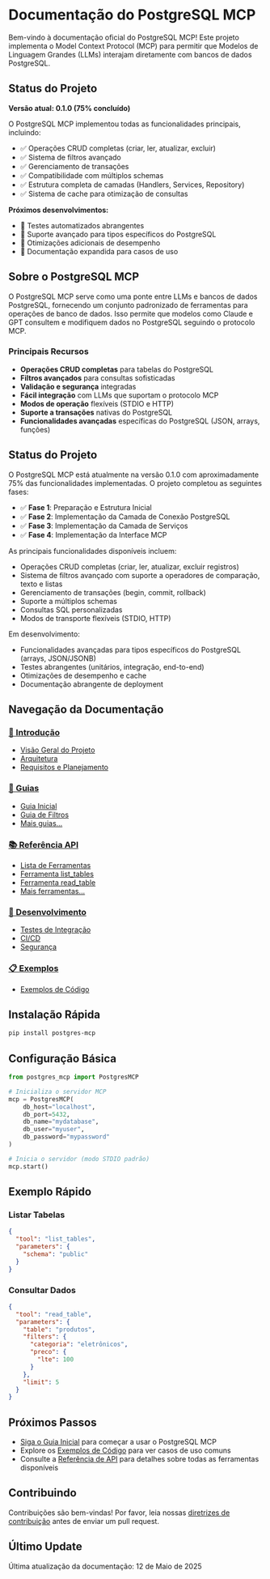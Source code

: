 # Documentação do PostgreSQL MCP

Bem-vindo à documentação oficial do PostgreSQL MCP! Este projeto implementa o Model Context Protocol (MCP) para permitir que Modelos de Linguagem Grandes (LLMs) interajam diretamente com bancos de dados PostgreSQL.

## Status do Projeto

**Versão atual: 0.1.0 (75% concluído)**

O PostgreSQL MCP implementou todas as funcionalidades principais, incluindo:
- ✅ Operações CRUD completas (criar, ler, atualizar, excluir)
- ✅ Sistema de filtros avançado
- ✅ Gerenciamento de transações
- ✅ Compatibilidade com múltiplos schemas
- ✅ Estrutura completa de camadas (Handlers, Services, Repository)
- ✅ Sistema de cache para otimização de consultas

**Próximos desenvolvimentos:**
- 🔲 Testes automatizados abrangentes
- 🔲 Suporte avançado para tipos específicos do PostgreSQL
- 🔲 Otimizações adicionais de desempenho 
- 🔲 Documentação expandida para casos de uso 

## Sobre o PostgreSQL MCP

O PostgreSQL MCP serve como uma ponte entre LLMs e bancos de dados PostgreSQL, fornecendo um conjunto padronizado de ferramentas para operações de banco de dados. Isso permite que modelos como Claude e GPT consultem e modifiquem dados no PostgreSQL seguindo o protocolo MCP.

### Principais Recursos

- **Operações CRUD completas** para tabelas do PostgreSQL
- **Filtros avançados** para consultas sofisticadas
- **Validação e segurança** integradas
- **Fácil integração** com LLMs que suportam o protocolo MCP
- **Modos de operação** flexíveis (STDIO e HTTP)
- **Suporte a transações** nativas do PostgreSQL
- **Funcionalidades avançadas** específicas do PostgreSQL (JSON, arrays, funções)

## Status do Projeto

O PostgreSQL MCP está atualmente na versão 0.1.0 com aproximadamente 75% das funcionalidades implementadas. O projeto completou as seguintes fases:

- ✅ **Fase 1**: Preparação e Estrutura Inicial
- ✅ **Fase 2**: Implementação da Camada de Conexão PostgreSQL
- ✅ **Fase 3**: Implementação da Camada de Serviços
- ✅ **Fase 4**: Implementação da Interface MCP

As principais funcionalidades disponíveis incluem:
- Operações CRUD completas (criar, ler, atualizar, excluir registros)
- Sistema de filtros avançado com suporte a operadores de comparação, texto e listas
- Gerenciamento de transações (begin, commit, rollback)
- Suporte a múltiplos schemas
- Consultas SQL personalizadas
- Modos de transporte flexíveis (STDIO, HTTP)

Em desenvolvimento:
- Funcionalidades avançadas para tipos específicos do PostgreSQL (arrays, JSON/JSONB)
- Testes abrangentes (unitários, integração, end-to-end)
- Otimizações de desempenho e cache
- Documentação abrangente de deployment

## Navegação da Documentação

### [💫 Introdução](./PLANNING.md)
- [Visão Geral do Projeto](./PLANNING.md)
- [Arquitetura](./ARCHITECTURE.md)
- [Requisitos e Planejamento](./PRD.md)

### [🚀 Guias](./guides/index.md)
- [Guia Inicial](./guides/getting-started.md)
- [Guia de Filtros](./guides/filters.md)
- [Mais guias...](./guides/index.md)

### [📚 Referência API](./api/index.md)
- [Lista de Ferramentas](./api/index.md)
- [Ferramenta list_tables](./api/list_tables.md)
- [Ferramenta read_table](./api/read_table.md)
- [Mais ferramentas...](./api/index.md)

### [🔧 Desenvolvimento](./INTEGRATION_TESTS.md)
- [Testes de Integração](./INTEGRATION_TESTS.md)
- [CI/CD](./CI_CD.md)
- [Segurança](./SECURITY.md)

### [📋 Exemplos](./CODE_EXAMPLES.md)
- [Exemplos de Código](./CODE_EXAMPLES.md)

## Instalação Rápida

```bash
pip install postgres-mcp
```

## Configuração Básica

```python
from postgres_mcp import PostgresMCP

# Inicializa o servidor MCP
mcp = PostgresMCP(
    db_host="localhost",
    db_port=5432,
    db_name="mydatabase",
    db_user="myuser",
    db_password="mypassword"
)

# Inicia o servidor (modo STDIO padrão)
mcp.start()
```

## Exemplo Rápido

### Listar Tabelas

```json
{
  "tool": "list_tables",
  "parameters": {
    "schema": "public"
  }
}
```

### Consultar Dados

```json
{
  "tool": "read_table",
  "parameters": {
    "table": "produtos",
    "filters": {
      "categoria": "eletrônicos",
      "preco": {
        "lte": 100
      }
    },
    "limit": 5
  }
}
```

## Próximos Passos

- [Siga o Guia Inicial](./guides/getting-started.md) para começar a usar o PostgreSQL MCP
- Explore os [Exemplos de Código](./CODE_EXAMPLES.md) para ver casos de uso comuns
- Consulte a [Referência de API](./api/index.md) para detalhes sobre todas as ferramentas disponíveis

## Contribuindo

Contribuições são bem-vindas! Por favor, leia nossas [diretrizes de contribuição](https://github.com/yourusername/postgres-mcp/blob/main/CONTRIBUTING.md) antes de enviar um pull request.

## Último Update

Última atualização da documentação: 12 de Maio de 2025